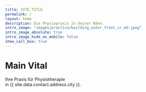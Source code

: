 ```yaml
---
title: SITE.TITLE
permalink: /
layout: home
description: Die Physiopraxis in deiner Nähe.
intro_image: "images/practice/building_outer_front_cr_md.jpeg"
intro_image_absolute: true
intro_image_hide_on_mobile: false
show_call_box: true
---
```


# Main Vital

Ihre Praxis für Physiotherapie <span class="d-none d-lg-inline"><br></span>in {{ site.data.contact.address.city }}.

